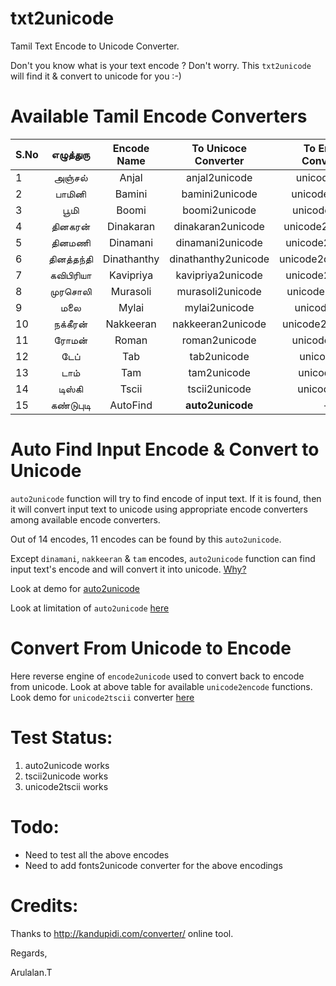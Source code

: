 txt2unicode
===========
Tamil Text Encode to Unicode Converter.

Don't you know what is your text encode ? Don't worry. This `txt2unicode` will find it & convert to unicode for you :-)


Available Tamil Encode Converters
=================================

| S.No  | எழுத்துரு | Encode Name | To Unicoce Converter | To Encode Convereter |
| ---- | :---------: | :---------: | :---------: | :---------: |
| 1 | அஞ்சல் | Anjal | anjal2unicode | unicode2anjal|
| 2 |  பாமினி | Bamini|  bamini2unicode| unicode2bamini|
| 3 | பூமி  | Boomi  |  boomi2unicode| unicode2boomi| 
| 4 | தினகரன் | Dinakaran |  dinakaran2unicode | unicode2dinakaran|
| 5 | தினமணி  | Dinamani  | dinamani2unicode  | unicode2dinamani ||
| 6 | தினத்தந்தி |Dinathanthy |  dinathanthy2unicode|unicode2dinathanthy|
| 7 |  கவிபிரியா |  Kavipriya  | kavipriya2unicode| unicode2kavipriya|
| 8 | முரசொலி | Murasoli |  murasoli2unicode | unicode2murasoli |
| 9 | மலை  |  Mylai    |mylai2unicode      | unicode2mylai|
| 10| நக்கீரன்  |Nakkeeran|     nakkeeran2unicode| unicode2nakkeeran|
| 11| ரோமன்   | Roman   | roman2unicode  | unicode2roman |
| 12| டேப்    | Tab  | tab2unicode  | unicode2tab|
| 13| டாம்   |  Tam  |tam2unicode | unicode2tam|
| 14| டிஸ்கி |Tscii  |    tscii2unicode|   unicode2tscii|
| 15| கண்டுபுடி| AutoFind | **auto2unicode**|      --   |


Auto Find Input Encode & Convert to Unicode
===========================================

  `auto2unicode` function will try to find encode of input text. If it is found, then it will convert input text to unicode using appropriate encode converters among available encode converters.
  
  Out of 14 encodes, 11 encodes can be found by this `auto2unicode`. 
  
  Except `dinamani`, `nakkeeran` & `tam` encodes, `auto2unicode` function can find input text's encode and will convert it into unicode. [Why?](example/encodes_chars/README.md)
  
  Look at demo for [auto2unicode](example/demo_auto2utf8.py)
  
  Look at limitation of `auto2unicode` [here](example/encodes_chars/README.md)
  
  
Convert From Unicode to Encode
==============================
  Here reverse engine of `encode2unicode` used to convert back to encode from unicode.
  Look at above table for available `unicode2encode` functions.
  Look demo for `unicode2tscii` converter [here](example/demo_utf8_2_tscii.py)
  

Test Status:
===========
  1. auto2unicode works
  2. tscii2unicode works
  3. unicode2tscii works
   


Todo:
====
  * Need to test all the above encodes
  * Need to add fonts2unicode converter for the above encodings
  

Credits:
=======
  Thanks to http://kandupidi.com/converter/ online tool.
  
Regards,

Arulalan.T
  
